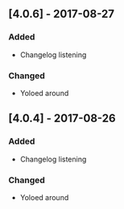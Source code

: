 ## [4.0.6] - 2017-08-27
### Added
- Changelog listening

### Changed
- Yoloed around

## [4.0.4] - 2017-08-26
### Added
- Changelog listening

### Changed
- Yoloed around
